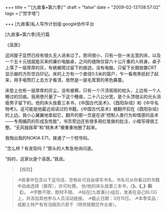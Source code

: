 +++
title = "'[九故事•第六季]'"
draft = "false"
date = "2009-02-13T08:57:02"
tags = ["焚字塔"]


+++
[九故事]私人写作计划组·google协作平台
  
[九故事•第六季]先行篇
  
《巫医》
  
这间屋子显然已经有很久无人进来过了。房间很小，只有一张一米五宽的床，以及一个五十元钱就能买来的廉价电脑桌，之间的缝隙仅容六十公斤重的人转身。桌子上落了一层厚厚的灰，有蜣螂爬过留下的痕迹。没有电脑，只留下长期放置CRT显示器的方形空白印记。床的上方有一个直径0.5米的窗户，乍一看用黑纸封了起来，用手电筒打上去方才看清，居然是一层毛茸茸的黑色藤蔓。
  
床垫上也有一层厚厚的灰尘。没有被褥，只有一个汗渍斑斑的枕头，上边有一个人睡过的凹痕。我用卷尺量了一下这个睡痕，二十八公分宽，是个头顶很尖的光头消瘦男子留下的。他的床头放着三本书，《中国古代巫术》、《酉阳杂俎》和《中华名物考》。这可能是他最近阅读过的书籍。《中国古代巫术》被翻开扣在《酉阳杂俎》的上边。我小心翼翼地拿起它，翻开的那一页是在讲“控制人类行为和情感的巫术——专用媚药的形成及性能”，书页旁边还有很多用红笔做的批注，小楷写得很工整。“无风独摇草”和“桃朱术”被重重地圈了起来。
  
我掏出我的NOKIA E71，拨通了一个短号码。
  
“怎么样？有发现吗？”那头的人焦急地询问道。
  
“妈的，这家伙是个巫医。”我说。
  
> 【规则】
  
> ☭故事中包含以下这句话，空格处可自由填写书名，书名可从你看过的书籍中自由选择（推荐），亦可杜撰。
> 他/她的床头放着三本书，《__》、《_》和《__》。
> ☭字数不限，题材不限。
> ☭贴在[九故事]小组后，发表在自己BLOG上，并添加其他参与人员活动链接。
> ☭截止日期：3月15日。
> ☭本季奖品：成都土特产有有泡椒凤爪若干（特供按期交作业者）。